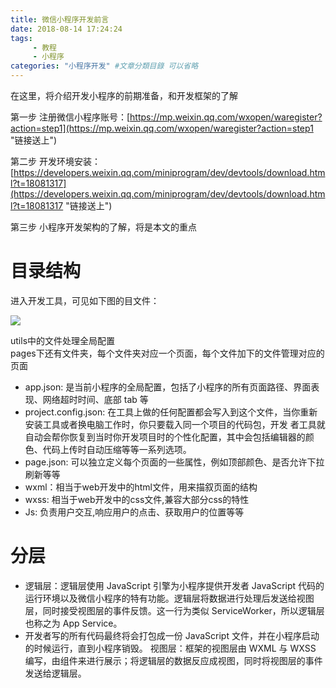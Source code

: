 ```yaml
---
title: 微信小程序开发前言
date: 2018-08-14 17:24:24
tags: 
	 - 教程
	 - 小程序
categories: "小程序开发" #文章分類目錄 可以省略
---
```

在这里，将介绍开发小程序的前期准备，和开发框架的了解<!--more-->

第一步 注册微信小程序账号：[https://mp.weixin.qq.com/wxopen/waregister?action=step1](https://mp.weixin.qq.com/wxopen/waregister?action=step1 "链接送上")

第二步 开发环境安装： [https://developers.weixin.qq.com/miniprogram/dev/devtools/download.html?t=18081317](https://developers.weixin.qq.com/miniprogram/dev/devtools/download.html?t=18081317 "链接送上")

第三步 小程序开发架构的了解，将是本文的重点

# 目录结构

进入开发工具，可见如下图的目文件：

![](https://i.imgur.com/xPSgVkj.png)

utils中的文件处理全局配置</br>
pages下还有文件夹，每个文件夹对应一个页面，每个文件加下的文件管理对应的页面

- app.json: 是当前小程序的全局配置，包括了小程序的所有页面路径、界面表现、网络超时时间、底部 tab 等</br>
- project.config.json: 在工具上做的任何配置都会写入到这个文件，当你重新安装工具或者换电脑工作时，你只要载入同一个项目的代码包，开发   者工具就自动会帮你恢复到当时你开发项目时的个性化配置，其中会包括编辑器的颜色、代码上传时自动压缩等等一系列选项。</br>
- page.json: 可以独立定义每个页面的一些属性，例如顶部颜色、是否允许下拉刷新等等
- wxml：相当于web开发中的html文件，用来描叙页面的结构</br>
- wxss: 相当于web开发中的css文件,兼容大部分css的特性</br>
- Js: 负责用户交互,响应用户的点击、获取用户的位置等等</br>


# 分层

- 逻辑层：逻辑层使用 JavaScript 引擎为小程序提供开发者 JavaScript 代码的运行环境以及微信小程序的特有功能。逻辑层将数据进行处理后发送给视图层，同时接受视图层的事件反馈。这一行为类似 ServiceWorker，所以逻辑层也称之为 App Service。
- 开发者写的所有代码最终将会打包成一份 JavaScript 文件，并在小程序启动的时候运行，直到小程序销毁。
视图层：框架的视图层由 WXML 与 WXSS 编写，由组件来进行展示；将逻辑层的数据反应成视图，同时将视图层的事件发送给逻辑层。